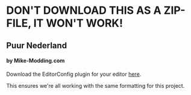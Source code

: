 # DON'T DOWNLOAD THIS AS A ZIP-FILE, IT WON'T WORK!

## Puur Nederland
#### by Mike-Modding.com

Download the EditorConfig plugin for your editor [here](https://editorconfig.org/#download).

This ensures we're all working with the same formatting for this project.

